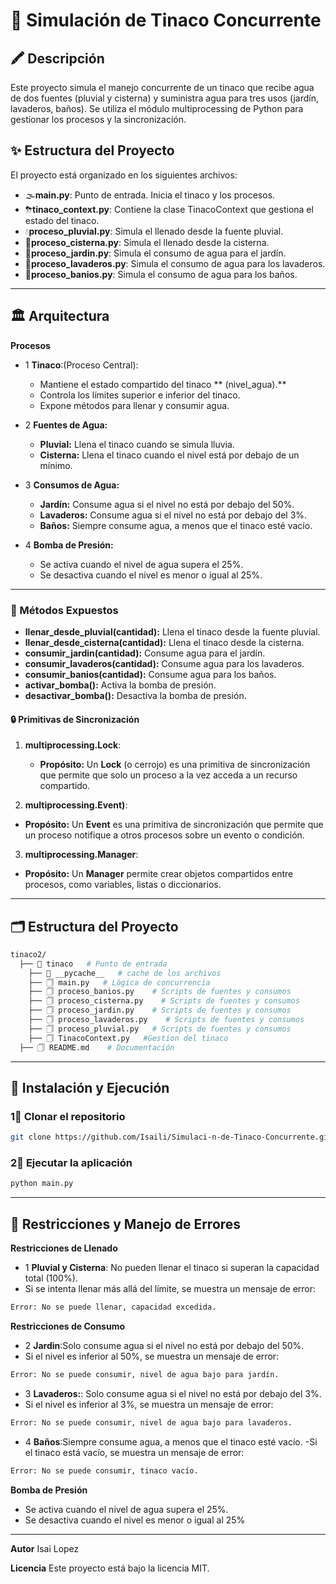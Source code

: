 # 🌌 Simulación de Tinaco Concurrente

## 🖍 Descripción
Este proyecto simula el manejo concurrente de un tinaco que recibe agua de dos fuentes (pluvial y cisterna) y suministra agua para tres usos (jardín, lavaderos, baños). Se utiliza el módulo multiprocessing de Python para gestionar los procesos y la sincronización.

## ✨ Estructura del Proyecto

El proyecto está organizado en los siguientes archivos:

- 🌫**main.py**: Punto de entrada. Inicia el tinaco y los procesos.
- ⛈**tinaco_context.py**: Contiene la clase TinacoContext que gestiona el estado del tinaco.
- 💧**proceso_pluvial.py**: Simula el llenado desde la fuente pluvial.
- 🎊**proceso_cisterna.py**: Simula el llenado desde la cisterna.
- 🎍**proceso_jardin.py**: Simula el consumo de agua para el jardín.
- 🎎**proceso_lavaderos.py**: Simula el consumo de agua para los lavaderos.
- 🧨**proceso_banios.py**: Simula el consumo de agua para los baños.

---
## 🏛️ Arquitectura
**Procesos**
- 1 **Tinaco**:(Proceso Central):
  - Mantiene el estado compartido del tinaco ** (nivel_agua).**
  - Controla los límites superior e inferior del tinaco.
  - Expone métodos para llenar y consumir agua.

- 2 **Fuentes de Agua:**
  - **Pluvial:** Llena el tinaco cuando se simula lluvia.
  - **Cisterna:**  Llena el tinaco cuando el nivel está por debajo de un mínimo.

- 3 **Consumos de Agua:**
  - **Jardín:** Consume agua si el nivel no está por debajo del 50%.
  - **Lavaderos:** Consume agua si el nivel no está por debajo del 3%.
  - **Baños:** Siempre consume agua, a menos que el tinaco esté vacío.
 
- 4 **Bomba de Presión:**
  - Se activa cuando el nivel de agua supera el 25%.
  - Se desactiva cuando el nivel es menor o igual al 25%.
---

### 📜 Métodos Expuestos
  - **llenar_desde_pluvial(cantidad):**  Llena el tinaco desde la fuente pluvial.
  - **llenar_desde_cisterna(cantidad):** Llena el tinaco desde la cisterna.
  - **consumir_jardin(cantidad):** Consume agua para el jardín.
  - **consumir_lavaderos(cantidad):** Consume agua para los lavaderos.
  - **consumir_banios(cantidad):** Consume agua para los baños.
  - **activar_bomba():** Activa la bomba de presión.
  - **desactivar_bomba():** Desactiva la bomba de presión.

#### 🔒 Primitivas de Sincronización
1. **multiprocessing.Lock**:
   - **Propósito:** Un **Lock** (o cerrojo) es una primitiva de sincronización que permite que solo un proceso a la vez acceda a un recurso compartido.

2. **multiprocessing.Event)**:
  - **Propósito:** Un **Event** es una primitiva de sincronización que permite que un proceso notifique a otros procesos sobre un evento o condición.
    
3. **multiprocessing.Manager**:
  -  **Propósito:** Un **Manager** permite crear objetos compartidos entre procesos, como variables, listas o diccionarios.
  
---
## 🗂️ Estructura del Proyecto

```bash
tinaco2/
  ├── 📁 tinaco   # Punto de entrada
    ├── 📁 __pycache__   # cache de los archivos
    ├── 🗍 main.py   # Lógica de concurrencia
    ├── 🗍 proceso_banios.py    # Scripts de fuentes y consumos
    ├── 🗍 proceso_cisterna.py    # Scripts de fuentes y consumos        
    ├── 🗍 proceso_jardin.py    # Scripts de fuentes y consumos
    ├── 🗍 proceso_lavaderos.py    # Scripts de fuentes y consumos
    ├── 🗍 proceso_pluvial.py   # Scripts de fuentes y consumos
    ├── 🗍 TinacoContext.py   #Gestion del tinaco
  ├── 🗍 README.md    # Documentación
```
---

## 🚀 Instalación y Ejecución

### 1⃣ Clonar el repositorio
```bash
git clone https://github.com/Isaili/Simulaci-n-de-Tinaco-Concurrente.git
```

### 2⃣ Ejecutar la aplicación
```bash
python main.py
```
---
## 📌 Restricciones y Manejo de Errores
  **Restricciones de Llenado**
  - 1 **Pluvial y Cisterna**: No pueden llenar el tinaco si superan la capacidad total (100%).
  - Si se intenta llenar más allá del límite, se muestra un mensaje de error:
  ```bash
Error: No se puede llenar, capacidad excedida.
```
**Restricciones de Consumo**
  - 2 **Jardin**:Solo consume agua si el nivel no está por debajo del 50%.
  - Si el nivel es inferior al 50%, se muestra un mensaje de error:
  ```bash
Error: No se puede consumir, nivel de agua bajo para jardín.
```
  - 3 **Lavaderos:**: Solo consume agua si el nivel no está por debajo del 3%.
  - Si el nivel es inferior al 3%, se muestra un mensaje de error:
  ```bash
Error: No se puede consumir, nivel de agua bajo para lavaderos.
```
  - 4 **Baños**:Siempre consume agua, a menos que el tinaco esté vacío.
  -Si el tinaco está vacío, se muestra un mensaje de error:
  ```bash
Error: No se puede consumir, tinaco vacío.
```
**Bomba de Presión**
- Se activa cuando el nivel de agua supera el 25%.
- Se desactiva cuando el nivel es menor o igual al 25%
---

**Autor**
Isai Lopez

**Licencia**
Este proyecto está bajo la licencia MIT.
